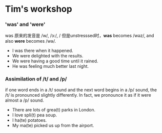 # Tim's workshop
### 'was' and 'were'
was 原来的发音是 /w/, /ɔ:/, / 但是unstresssed时，**was** becomes /wəz/, and also **were** becomes /wə/.

 - I was there when it happened.   
 - We were delighted with the results.  
 - We were having a good time until it rained.   
 - He was feeling much better last night.

### Assimilation of /t/ and /p/

 if one word ends in a /t/ sound and the next word begins in a /p/ sound, the /t/ is pronounced slightly differently. In fact, we pronounce it as if it were almost a /p/ sound.

 - There are lots of grea(t) parks in London.   
 - I love spli(t) pea soup.
 - I ha(te) potatoes.      
 - My ma(te) picked us up from the airport.

